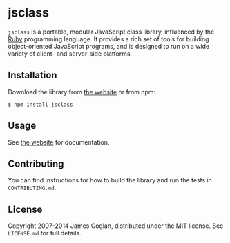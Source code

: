 # jsclass

`jsclass` is a portable, modular JavaScript class library, influenced by the
[Ruby](https://ruby-lang.org/) programming language. It provides a rich set of
tools for building object-oriented JavaScript programs, and is designed to run
on a wide variety of client- and server-side platforms.

## Installation

Download the library from [the website](http://jsclass.jcoglan.com) or from npm:

```
$ npm install jsclass
```

## Usage

See [the website](http://jsclass.jcoglan.com) for documentation.

## Contributing

You can find instructions for how to build the library and run the tests in
`CONTRIBUTING.md`.

## License

Copyright 2007-2014 James Coglan, distributed under the MIT license. See
`LICENSE.md` for full details.

